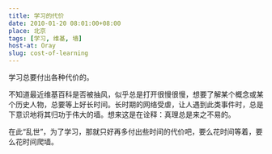 ```yaml
---
title: 学习的代价
date: 2010-01-20 08:01:00+08:00
place: 北京
tags: [学习, 维基, 墙]
host-at: Oray
slug: cost-of-learning
---
```

学习总要付出各种代价的。

不知道最近维基百科是否被抽风，似乎总是打开很慢很慢，想要了解某个概念或某个历史人物，总要等上好长时间。长时期的网络受虐，让人遇到此类事件时，总是下意识地将其归功于伟大的墙。想来这是在诠释：真理总是来之不易的。

在此“乱世”，为了学习，那就只好再多付出些时间的代价吧，要么花时间等着，要么花时间爬墙。
